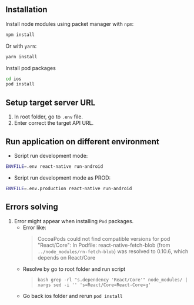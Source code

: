 ## Installation

Install node modules using packet manager with `npm`:
```bash
npm install
```

Or with `yarn`:
```bash
yarn install
```

Install pod packages
```bash
cd ios
pod install
```
 
## Setup target server URL
1. In root folder, go to `.env` file.
2. Enter correct the target API URL.

## Run application on different environment
- Script run development mode:
```bash
ENVFILE=.env react-native run-android
```
- Script run development mode as PROD:
```bash
ENVFILE=.env.production react-native run-android
```

## Errors solving
1. Error might appear when installing `Pod` packages.
    - Error like:
        >CocoaPods could not find compatible versions for pod "React/Core":
          In Podfile:
            react-native-fetch-blob (from `../node_modules/rn-fetch-blob`) was resolved to 0.10.6, which depends on
              React/Core
    - Resolve by go to root folder and run script
        >``bash
            grep -rl "s.dependency 'React/Core'" node_modules/ | xargs sed -i '' 's=React/Core=React-Core=g'
        ``
    - Go back ios folder and rerun `pod install`
